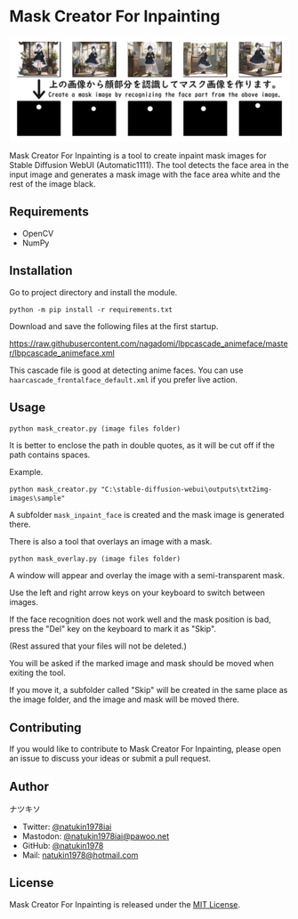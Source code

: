 # Mask Creator For Inpainting

![png](./images/outline.png)

Mask Creator For Inpainting is a tool to create inpaint mask images for Stable Diffusion WebUI (Automatic1111). The tool detects the face area in the input image and generates a mask image with the face area white and the rest of the image black.

## Requirements

* OpenCV
* NumPy

## Installation

Go to project directory and install the module.
```
python -m pip install -r requirements.txt
```

Download and save the following files at the first startup.

https://raw.githubusercontent.com/nagadomi/lbpcascade_animeface/master/lbpcascade_animeface.xml

This cascade file is good at detecting anime faces.
You can use `haarcascade_frontalface_default.xml` if you prefer live action.

## Usage

```
python mask_creator.py (image files folder)
```

It is better to enclose the path in double quotes, as it will be cut off if the path contains spaces.

Example.
```
python mask_creator.py "C:\stable-diffusion-webui\outputs\txt2img-images\sample"
```

A subfolder `mask_inpaint_face` is created and the mask image is generated there.


There is also a tool that overlays an image with a mask.

```
python mask_overlay.py (image files folder)
```

A window will appear and overlay the image with a semi-transparent mask.

Use the left and right arrow keys on your keyboard to switch between images.

If the face recognition does not work well and the mask position is bad, press the "Del" key on the keyboard to mark it as "Skip".

(Rest assured that your files will not be deleted.)

You will be asked if the marked image and mask should be moved when exiting the tool.

If you move it, a subfolder called "Skip" will be created in the same place as the image folder,
and the image and mask will be moved there.

## Contributing

If you would like to contribute to Mask Creator For Inpainting, please open an issue to discuss your ideas or submit a pull request.

## Author

ナツキソ

- Twitter: [@natukin1978iai](https://twitter.com/natukin1978iai)
- Mastodon: [@natukin1978iai@pawoo.net](https://pawoo.net/web/accounts/2199670)
- GitHub: [@natukin1978](https://github.com/natukin1978)
- Mail: natukin1978@hotmail.com

## License

Mask Creator For Inpainting is released under the [MIT License](https://opensource.org/licenses/MIT).

